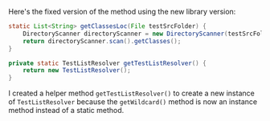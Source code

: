 Here's the fixed version of the method using the new library version:

```java
static List<String> getClassesLoc(File testSrcFolder) {
    DirectoryScanner directoryScanner = new DirectoryScanner(testSrcFolder, getTestListResolver().getWildcard());
    return directoryScanner.scan().getClasses();
}

private static TestListResolver getTestListResolver() {
    return new TestListResolver();
}
```

I created a helper method `getTestListResolver()` to create a new instance of `TestListResolver` because the `getWildcard()` method is now an instance method instead of a static method.